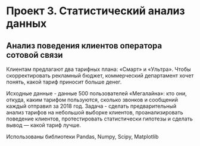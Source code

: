 # Проект 3. Статистический анализ данных

## Анализ поведения клиентов оператора сотовой связи

Клиентам предлагают два тарифных плана: «Смарт» и «Ультра». 
Чтобы скорректировать рекламный бюджет, коммерческий департамент хочет понять, какой тариф приносит больше денег.

Исходные данные - данные 500 пользователей «Мегалайна»: кто они, откуда, каким тарифом пользуются, сколько звонков и сообщений каждый отправил за 2018 год. 
Задача - сделать предварительный анализ тарифов на небольшой выборке клиентов, проанализировать поведение клиентов, протестировать статистически гипотезы 
и сделать вывод — какой тариф лучше.

Использованы библиотеки Pandas, Numpy, Scipy, Matplotlib
